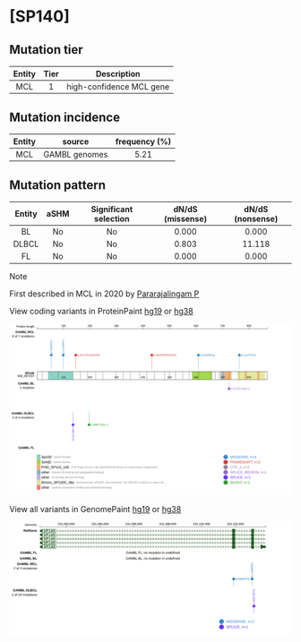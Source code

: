 # [SP140]

## Mutation tier

|Entity|Tier|Description             |
|:------:|:----:|------------------------|
|MCL   |1   |high-confidence MCL gene|
## Mutation incidence

|Entity|source       |frequency (%)|
|:------:|:-------------:|:-------------:|
|MCL   |GAMBL genomes|5.21         |

## Mutation pattern

|Entity|aSHM|Significant selection|dN/dS (missense)|dN/dS (nonsense)|
|:------:|:----:|:---------------------:|:----------------:|:----------------:|
|BL    |No  |No                   |0.000           | 0.000          |
|DLBCL |No  |No                   |0.803           |11.118          |
|FL    |No  |No                   |0.000           | 0.000          |


> [!NOTE]
> First described in MCL in 2020 by [Pararajalingam P](https://pubmed.ncbi.nlm.nih.gov/32160292)


View coding variants in ProteinPaint [hg19](https://www.bcgsc.ca/downloads/morinlab/GAMBL/test/genes/SP140_protein.html)  or [hg38](https://www.bcgsc.ca/downloads/morinlab/GAMBL/test/genes/SP140_protein_hg38.html)

![image](images/proteinpaint/SP140_NM_007237.svg)

View all variants in GenomePaint [hg19](https://www.bcgsc.ca/downloads/morinlab/GAMBL/test/genes/SP140.html)  or [hg38](https://www.bcgsc.ca/downloads/morinlab/GAMBL/test/genes/SP140_hg38.html)

![image](images/proteinpaint/SP140.svg)
